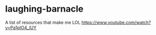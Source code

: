 # laughing-barnacle
A list of resources that make me LOL
<a href="https://www.youtube.com/watch?v=Pa1pIO4_lUY">https://www.youtube.com/watch?v=Pa1pIO4_lUY</a>

